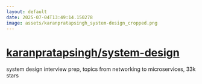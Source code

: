 ```yaml
---
layout: default
date: 2025-07-04T13:49:14.150278
image: assets/karanpratapsingh_system-design_cropped.png
---
```


# [karanpratapsingh/system-design](https://github.com/karanpratapsingh/system-design)

system design interview prep, topics from networking to microservices, 33k stars
